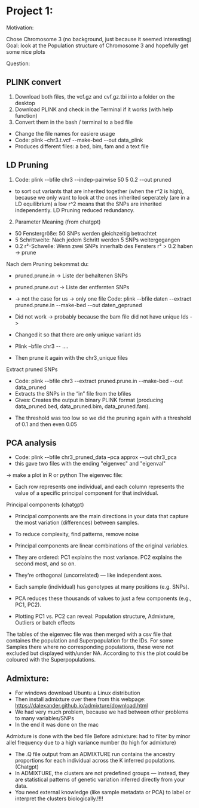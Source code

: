 # Project 1: 

Motivation: 

Chose Chromosome 3 (no background, just because it seemed interesting) 
Goal: look at the Population structure of Chromosome 3 and hopefully get some nice plots 

Question: 


## PLINK convert
1)	Download both files, the vcf.gz and cvf.gz.tbi into a folder on the desktop 
2)	Download PLINK and check in the Terminal if it works (with help function) 
3)	Convert them in the bash / terminal to a bed file 
  *	Change the file names for easiere usage
  *	Code:  plink –chr3.t.vcf --make-bed --out data_plink
  * Produces different files: a bed, bim, fam and a text file 

## LD Pruning 
1)	Code:  plink --bfile chr3 --indep-pairwise 50 5 0.2 --out pruned
 *	to sort out variants that are inherited together (when the r^2 is high), because we only want to look at the ones inherited seperately (are in a LD equilibrium)
   a low r^2 means that the SNPs are inherited independently. LD Pruning reduced redundancy. 
2) Parameter	Meaning   (from chatgpt)
 * 50	Fenstergröße: 50 SNPs werden gleichzeitig betrachtet
 * 5	Schrittweite: Nach jedem Schritt werden 5 SNPs weitergegangen
 * 0.2	r²-Schwelle: Wenn zwei SNPs innerhalb des Fensters r² > 0.2 haben → prune
 
Nach dem Pruning bekommst du:
*	pruned.prune.in → Liste der behaltenen SNPs
*	pruned.prune.out → Liste der entfernten SNPs
*	-> not the case for us -> only one file 
Code: plink --bfile daten --extract pruned.prune.in --make-bed --out daten_gepruned

*	Did not work -> probably because the bam file did not have unique Ids -> 
*	Changed it so that there are only unique variant ids 
*	Plink –bfile chr3 -- ….
*	Then prune it again with the chr3_unique files 

Extract pruned SNPs 
*	Code: plink --bfile chr3 --extract pruned.prune.in --make-bed --out data_pruned
*	Extracts the SNPs in the “in” file from the bfiles 
*	Gives: Creates the output in binary PLINK format (producing data_pruned.bed, data_pruned.bim, data_pruned.fam).

-	The threshold was too low so we did the pruning again with a threshold of 0.1 and then even 0.05

## PCA analysis 
*	Code: plink --bfile chr3_pruned_data –pca approx --out chr3_pca
* this gave two files with the ending "eigenvec" and "eigenval"

-> make a plot in R or python 
The eigenvec file: 
-	Each row represents one individual, and each column represents the value of a specific principal component for that individual.

Principal components (chatgpt)
-	Principal components are the main directions in your data that capture the most variation (differences) between samples.
-	To reduce complexity, find patterns, remove noise 
-	Principal components are linear combinations of the original variables.
-	They are ordered:	PC1 explains the most variance.		PC2 explains the second most, and so on.
-	They're orthogonal (uncorrelated) — like independent axes.
 
-	Each sample (individual) has genotypes at many positions (e.g. SNPs).
-	PCA reduces these thousands of values to just a few components (e.g., PC1, PC2).
-	Plotting PC1 vs. PC2 can reveal:	Population structure, Admixture, Outliers or batch effects


The tables of the eigenvec file was then merged with a csv file that containes the population and Superpopulation for the IDs. 
For some Samples there where no corresponding populations, these were not excluded but displayed with/under NA.
According to this the plot could be coloured with the Superpopulations. 


## Admixture:
-	For windows download Ubuntu a Linux distribution 
-	Then install admixture over there from this webpage: 	https://dalexander.github.io/admixture/download.html
-	We had very much problem, because we had between other problems to many variables/SNPs
-	In the end it was done on the mac

Admixture is done with the bed file 
Before admixture: had to filter by minor allel frequency due to a high variance number (to high for admixture) 

 
-	The .Q file output from an ADMIXTURE run contains the ancestry proportions for each individual across the K inferred populations. (Chatgpt)
-	In ADMIXTURE, the clusters are not predefined groups — instead, they are statistical patterns of genetic variation inferred directly from your data.
-	You need external knowledge (like sample metadata or PCA) to label or interpret the clusters biologically.!!!!


